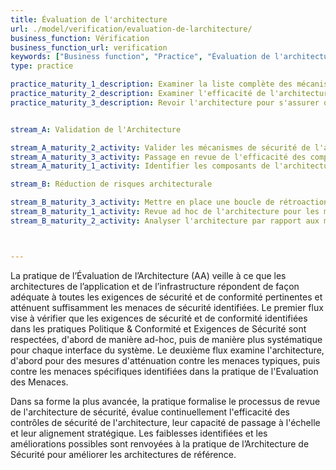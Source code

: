 ```yaml
---
title: Évaluation de l'architecture
url: ./model/verification/evaluation-de-larchitecture/
business_function: Vérification
business_function_url: verification
keywords: ["Business function", "Practice", "Évaluation de l'architecture"]
type: practice

practice_maturity_1_description: Examiner la liste complète des mécanismes de sécurité dans l'architecture.
practice_maturity_2_description: Examiner l'efficacité de l'architecture et des retours d'expérience pour améliorer l'architecture de sécurité.
practice_maturity_3_description: Revoir l'architecture pour s'assurer que les mesures de réduction de risque élémentaires sont en place pour les risques typiques.


stream_A: Validation de l'Architecture

stream_A_maturity_2_activity: Valider les mécanismes de sécurité de l'architecture
stream_A_maturity_3_activity: Passage en revue de l'efficacité des composants d'architecture
stream_A_maturity_1_activity: Identifier les composants de l'architecture applicative et d'infrastructure et les passer en revue pour garantir un niveau de sécurité basique de l'approvisionnement

stream_B: Réduction de risques architecturale

stream_B_maturity_3_activity: Mettre en place une boucle de rétroaction pour les résultats de revue d'architecture vers l'architecture d'entreprise, les principes & les modèles de conception d'organisation, les solutions de sécurité et les architectures de référence.
stream_B_maturity_1_activity: Revue ad hoc de l'architecture pour les menaces de sécurité non atténuées.
stream_B_maturity_2_activity: Analyser l'architecture par rapport aux menaces connues.



---
```


La pratique de l’Évaluation de l’Architecture (AA) veille à ce que les architectures de l’application et de l’infrastructure répondent de façon adéquate à toutes les exigences de sécurité et de conformité pertinentes et atténuent suffisamment les menaces de sécurité identifiées. Le premier flux vise à vérifier que les exigences de sécurité et de conformité identifiées dans les pratiques Politique & Conformité et Exigences de Sécurité sont respectées, d'abord de manière ad-hoc, puis de manière plus systématique pour chaque interface du système. Le deuxième flux examine l'architecture, d'abord pour des mesures d'atténuation contre les menaces typiques, puis contre les menaces spécifiques identifiées dans la pratique de l'Evaluation des Menaces.

Dans sa forme la plus avancée, la pratique formalise le processus de revue de l'architecture de sécurité, évalue continuellement l'efficacité des contrôles de sécurité de l'architecture, leur capacité de passage à l'échelle et leur alignement stratégique. Les faiblesses identifiées et les améliorations possibles sont renvoyées à la pratique de l’Architecture de Sécurité pour améliorer les architectures de référence.


